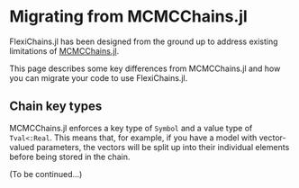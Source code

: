 # Migrating from MCMCChains.jl

FlexiChains.jl has been designed from the ground up to address existing limitations of [MCMCChains.jl](https://github.com/TuringLang/MCMCChains.jl).

This page describes some key differences from MCMCChains.jl and how you can migrate your code to use FlexiChains.jl.

## Chain key types

MCMCChains.jl enforces a key type of `Symbol` and a value type of `Tval<:Real`.
This means that, for example, if you have a model with vector-valued parameters, the vectors will be split up into their individual elements before being stored in the chain.

(To be continued...)
